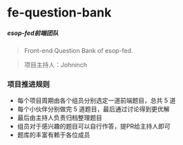 # fe-question-bank
##### esop-fed前端团队
> Front-end Question Bank of esop-fed.

> 项目主持人：Johninch


### 项目推进规则
- 每个项目周期由各个组员分别选定一道前端题目，总共 5 道
- 每个小伙伴分别做完 5 道题目，最后通过讨论得到更优解
- 最后由主持人负责归档整理题目
- 组员对于感兴趣的题目可以自行作答，提PR给主持人即可
- 题库的丰富有赖于各位成员

